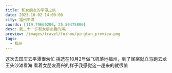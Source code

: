 ```yaml
---
title: 和女朋友的平潭之旅
date: 2023-10-02 14:00:00
city: 福州平潭
coords: [119.79660200, 25.50475800]
desc: 我二十一岁和女朋友看的海。
preview: /images/travel/fuzhou/pingtan_preview.png
tags:
  - 福州
---
```


这次去国庆去平潭很匆忙 挑选在10月2号做飞机落地福州，到了民宿就立马跑去龙王头沙滩看海 看着女朋友高兴的样子我感觉这一趟来的就很值

<ImgList :src-list="[
  '/images/travel/fuzhou/pingtan_preview.png',
  '/images/travel/fuzhou/pingtan_preview.png',
  '/images/travel/zhejiang/zs_3.jpg',
  '/images/travel/zhejiang/zs_4.jpg',
]" />
